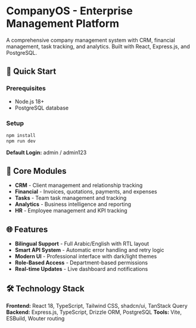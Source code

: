 # CompanyOS - Enterprise Management Platform

A comprehensive company management system with CRM, financial management, task tracking, and analytics. Built with React, Express.js, and PostgreSQL.

## 🚀 Quick Start

### Prerequisites
- Node.js 18+
- PostgreSQL database

### Setup
```bash
npm install
npm run dev
```

**Default Login:** admin / admin123

## 🏢 Core Modules

- **CRM** - Client management and relationship tracking
- **Financial** - Invoices, quotations, payments, and expenses
- **Tasks** - Team task management and tracking
- **Analytics** - Business intelligence and reporting
- **HR** - Employee management and KPI tracking

## 🌐 Features

- **Bilingual Support** - Full Arabic/English with RTL layout
- **Smart API System** - Automatic error handling and retry logic
- **Modern UI** - Professional interface with dark/light themes
- **Role-Based Access** - Department-based permissions
- **Real-time Updates** - Live dashboard and notifications

## 🛠️ Technology Stack

**Frontend:** React 18, TypeScript, Tailwind CSS, shadcn/ui, TanStack Query
**Backend:** Express.js, TypeScript, Drizzle ORM, PostgreSQL
**Tools:** Vite, ESBuild, Wouter routing
